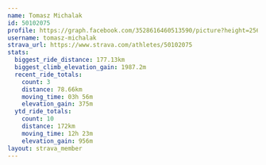 ```yaml
---
name: Tomasz Michalak
id: 50102075
profile: https://graph.facebook.com/3528616460513590/picture?height=256&width=256
username: tomasz-michalak
strava_url: https://www.strava.com/athletes/50102075
stats:
  biggest_ride_distance: 177.13km
  biggest_climb_elevation_gain: 1987.2m
  recent_ride_totals:
    count: 3
    distance: 78.66km
    moving_time: 03h 56m
    elevation_gain: 375m
  ytd_ride_totals:
    count: 10
    distance: 172km
    moving_time: 12h 23m
    elevation_gain: 956m
layout: strava_member
--- 
```

